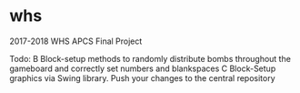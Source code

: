 # whs
2017-2018 WHS APCS Final Project


Todo: 
    B Block-setup methods to randomly distribute bombs throughout the gameboard and correctly set numbers and blankspaces
    C Block-Setup graphics via Swing library. Push your changes to the central repository
